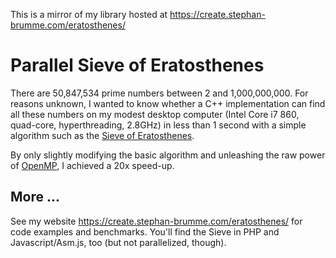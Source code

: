 This is a mirror of my library hosted at https://create.stephan-brumme.com/eratosthenes/

# Parallel Sieve of Eratosthenes

There are 50,847,534 prime numbers between 2 and 1,000,000,000.
For reasons unknown, I wanted to know whether a C++ implementation can find all these numbers on my modest desktop computer (Intel Core i7 860, quad-core, hyperthreading, 2.8GHz) in less than 1 second with a simple algorithm such as the [Sieve of Eratosthenes](https://en.wikipedia.org/wiki/Sieve_of_Eratosthenes).

By only slightly modifying the basic algorithm and unleashing the raw power of [OpenMP](https://www.openmp.org/), I achieved a 20x speed-up.

## More ...
See my website https://create.stephan-brumme.com/eratosthenes/ for code examples and benchmarks.
You'll find the Sieve in PHP and Javascript/Asm.js, too (but not parallelized, though).
